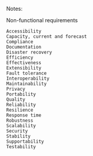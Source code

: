 Notes:

Non-functional requirements

    Accessibility
    Capacity, current and forecast
    Compliance
    Documentation
    Disaster recovery
    Efficiency
    Effectiveness
    Extensibility
    Fault tolerance
    Interoperability
    Maintainability
    Privacy
    Portability
    Quality
    Reliability
    Resilience
    Response time
    Robustness
    Scalability
    Security
    Stability
    Supportability
    Testability


